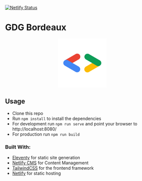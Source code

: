 [![Netlify Status](https://api.netlify.com/api/v1/badges/3f58ebfa-ea32-4ae0-93ce-252db76024dc/deploy-status)](https://app.netlify.com/sites/gdgbordeaux/deploys)

# GDG Bordeaux

<p align="center">
  <a href="https://gdgbordeaux.fr/">
    <img src="/src/static/images/favicon.png" alt="favicon" width="160" height="160">
  </a>
</p>


## Usage

- Clone this repo
- Run `npm install` to install the dependencies
- For development run `npm run serve` and point your browser to http://localhost:8080/
- For production run `npm run build`


### Built With:

- [Eleventy](https://www.11ty.dev/) for static site generation
- [Netlify CMS](https://www.netlifycms.org/) for Content Management
- [TailwindCSS](https://tailwindcss.com/) for the frontend framework
- [Netlify](https://www.netlify.com/) for static hosting
